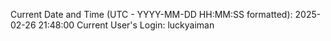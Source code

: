 Current Date and Time (UTC - YYYY-MM-DD HH:MM:SS formatted): 2025-02-26 21:48:00
Current User's Login: luckyaiman

